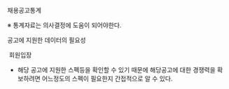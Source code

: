 채용공고통계

※ 통계자료는 의사결정에 도움이 되어야한다.

공고에 지원한 데이터의 필요성

​	회원입장

- 해당 공고에 지원한 스펙등을 확인할 수 있기 때문에 해당공고에 대한 경쟁력을 확보하려면
  어느정도의 스펙이 필요한지 간접적으로 알 수 있다.

 